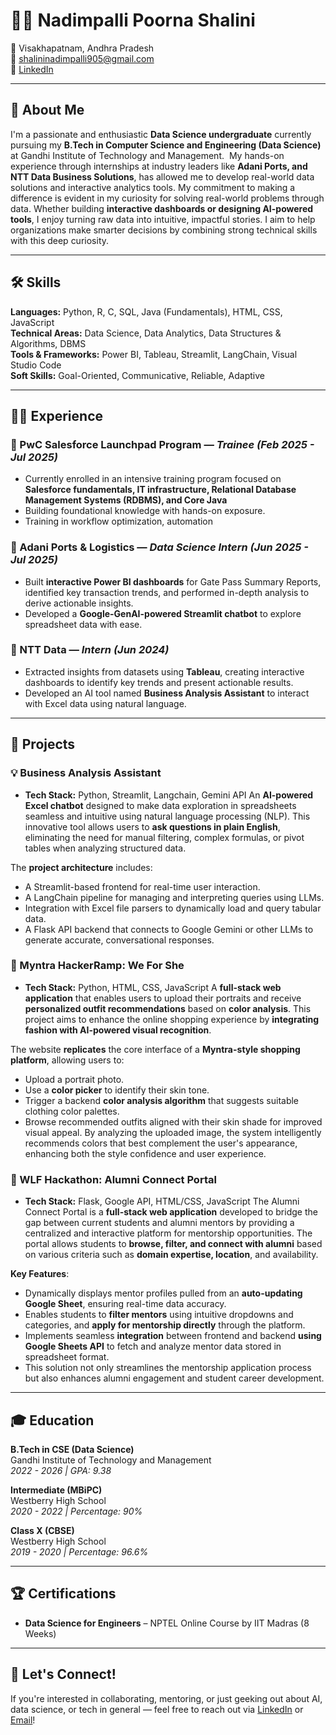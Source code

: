 # 👩‍💻 Nadimpalli Poorna Shalini

📍 Visakhapatnam, Andhra Pradesh  
📧 [shalininadimpalli905@gmail.com](mailto:shalininadimpalli905@gmail.com)  
🔗 [LinkedIn](https://www.linkedin.com/in/shalini-nadimpalli-8b1984257/)  

---

## 💼 About Me

I'm a passionate and enthusiastic **Data Science undergraduate** currently pursuing my **B.Tech in Computer Science and Engineering (Data Science)** at Gandhi Institute of Technology and Management.  My hands-on experience through internships at industry leaders like **Adani Ports, and NTT Data Business Solutions**, has allowed me to develop real-world data solutions and interactive analytics tools.
My commitment to making a difference is evident in my curiosity for solving real-world problems through data. Whether building **interactive dashboards or designing AI-powered tools**, I enjoy turning raw data into intuitive, impactful stories. I aim to help organizations make smarter decisions by combining strong technical skills with this deep curiosity.

---

## 🛠️ Skills

**Languages:** Python, R, C, SQL, Java (Fundamentals), HTML, CSS, JavaScript  
**Technical Areas:** Data Science, Data Analytics, Data Structures & Algorithms, DBMS  
**Tools & Frameworks:** Power BI, Tableau, Streamlit, LangChain, Visual Studio Code  
**Soft Skills:** Goal-Oriented, Communicative, Reliable, Adaptive  

---

## 👩‍💻 Experience

### 🔹 PwC Salesforce Launchpad Program — *Trainee (Feb 2025 - Jul 2025)*
- Currently enrolled in an intensive training program focused on **Salesforce fundamentals, IT infrastructure, Relational Database Management Systems (RDBMS), and Core Java**
- Building foundational knowledge with hands-on exposure.
- Training in workflow optimization, automation

### 🔹 Adani Ports & Logistics — *Data Science Intern (Jun 2025 - Jul 2025)*
- Built **interactive Power BI dashboards** for Gate Pass Summary Reports,  identified key transaction trends, and performed in-depth analysis to derive actionable insights.
- Developed a **Google-GenAI-powered Streamlit chatbot** to explore spreadsheet data with ease.

### 🔹 NTT Data — *Intern (Jun 2024)*
- Extracted insights from datasets using **Tableau**, creating interactive dashboards to identify key trends and present actionable results.
- Developed an AI tool named **Business Analysis Assistant** to interact with Excel data using natural language.
  
---

## 🚀 Projects

### 💡 Business Analysis Assistant
- **Tech Stack:** Python, Streamlit, Langchain, Gemini API
An **AI-powered Excel chatbot** designed to make data exploration in spreadsheets seamless and intuitive using natural language processing (NLP). This innovative tool allows users to **ask questions in plain English**, eliminating the need for manual filtering, complex formulas, or pivot tables when analyzing structured data. 

The **project architecture** includes:
- A Streamlit-based frontend for real-time user interaction.
- A LangChain pipeline for managing and interpreting queries using LLMs.
- Integration with Excel file parsers to dynamically load and query tabular data.
- A Flask API backend that connects to Google Gemini or other LLMs to generate accurate, conversational responses.

### 🎨 Myntra HackerRamp: We For She
- **Tech Stack:** Python, HTML, CSS, JavaScript
A **full-stack web application** that enables users to upload their portraits and receive **personalized outfit recommendations** based on **color analysis**. This project aims to enhance the online shopping experience by **integrating fashion with AI-powered visual recognition**.

The website **replicates** the core interface of a **Myntra-style shopping platform**, allowing users to:
- Upload a portrait photo.
- Use a **color picker** to identify their skin tone.
- Trigger a backend **color analysis algorithm** that suggests suitable clothing color palettes.
- Browse recommended outfits aligned with their skin shade for improved visual appeal.
By analyzing the uploaded image, the system intelligently recommends colors that best complement the user's appearance, enhancing both the style confidence and user experience.

### 🤝 WLF Hackathon: Alumni Connect Portal
- **Tech Stack:** Flask, Google API, HTML/CSS, JavaScript
The Alumni Connect Portal is a **full-stack web application** developed to bridge the gap between current students and alumni mentors by providing a centralized and interactive platform for mentorship opportunities. The portal allows students to **browse, filter, and connect with alumni** based on various criteria such as **domain expertise, location**, and availability.

**Key Features**:
- Dynamically displays mentor profiles pulled from an **auto-updating Google Sheet**, ensuring real-time data accuracy.
- Enables students to **filter mentors** using intuitive dropdowns and categories, and **apply for mentorship directly** through the platform.
- Implements seamless **integration** between frontend and backend **using Google Sheets API** to fetch and analyze mentor data stored in spreadsheet format.
- This solution not only streamlines the mentorship application process but also enhances alumni engagement and student career development.

---

## 🎓 Education

**B.Tech in CSE (Data Science)**  
Gandhi Institute of Technology and Management  
*2022 - 2026 | GPA: 9.38*

**Intermediate (MBiPC)**  
Westberry High School  
*2020 - 2022 | Percentage: 90%*

**Class X (CBSE)**  
Westberry High School  
*2019 - 2020 | Percentage: 96.6%*

---

## 🏆 Certifications

- **Data Science for Engineers** – NPTEL Online Course by IIT Madras (8 Weeks)

---

## 📌 Let's Connect!

If you're interested in collaborating, mentoring, or just geeking out about AI, data science, or tech in general — feel free to reach out via [LinkedIn](https://www.linkedin.com/in/shalini-nadimpalli-8b1984257/) or [Email](mailto:shalininadimpalli905@gmail.com)!

